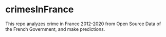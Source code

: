 # crimesInFrance
This repo analyzes crime in France 2012-2020 from Open Source Data of the French Government, and make predictions.
